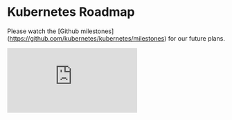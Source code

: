 <!-- BEGIN MUNGE: UNVERSIONED_WARNING -->


<!-- END MUNGE: UNVERSIONED_WARNING -->

# Kubernetes Roadmap

Please watch the [Github milestones] (https://github.com/kubernetes/kubernetes/milestones) for our future plans.




<!-- BEGIN MUNGE: IS_VERSIONED -->
<!-- TAG IS_VERSIONED -->
<!-- END MUNGE: IS_VERSIONED -->


<!-- BEGIN MUNGE: GENERATED_ANALYTICS -->
[![Analytics](https://kubernetes-site.appspot.com/UA-36037335-10/GitHub/docs/roadmap.md?pixel)]()
<!-- END MUNGE: GENERATED_ANALYTICS -->
